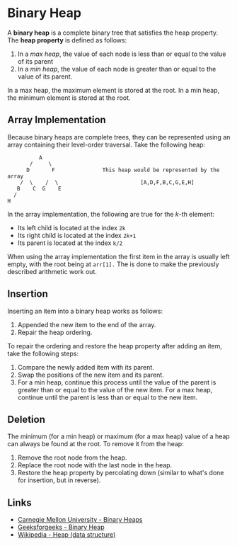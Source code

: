 # Binary Heap

A **binary heap** is a complete binary tree that satisfies the heap property. The **heap property** is defined as follows:

1. In a *max heap*, the value of each node is less than or equal to the value of its parent
2. In a *min heap*, the value of each node is greater than or equal to the value of its parent.

In a max heap, the maximum element is stored at the root. In a min heap, the minimum element is stored at the root.

## Array Implementation

Because binary heaps are complete trees, they can be represented using an array containing their level-order traversal. Take the following heap:

```
          A
       /     \                      
      D       F               This heap would be represented by the array
    /  \    /  \                          [A,D,F,B,C,G,E,H]
   B    C  G    E
  /
H
```

In the array implementation, the following are true for the *k*-th element:
- Its left child is located at the index `2k`
- Its right child is located at the index `2k+1`
- Its parent is located at the index `k/2`

When using the array implementation the first item in the array is usually left empty, with the root being at `arr[1].` The is done to make the previously described arithmetic work out.

## Insertion

Inserting an item into a binary heap works as follows:

1. Appended the new item to the end of the array.
2. Repair the heap ordering.

To repair the ordering and restore the heap property after adding an item, take the following steps:

1. Compare the newly added item with its parent.
2. Swap the positions of the new item and its parent.
3. For a min heap, continue this process until the value of the parent is greater than or equal to the value of the new item. For a max heap, continue until the parent is less than or equal to the new item.

## Deletion

The minimum (for a min heap) or maximum (for a max heap) value of a heap can always be found at the root. To remove it from the heap:

1. Remove the root node from the heap.
2. Replace the root node with the last node in the heap.
3. Restore the heap property by percolating down (similar to what's done for insertion, but in reverse).

## Links

- [Carnegie Mellon University - Binary Heaps](https://www.cs.cmu.edu/~adamchik/15-121/lectures/Binary%20Heaps/heaps.html)
- [Geeksforgeeks - Binary Heap](https://www.geeksforgeeks.org/binary-heap/)
- [Wikipedia - Heap (data structure)](https://en.wikipedia.org/wiki/Heap_(data_structure))
